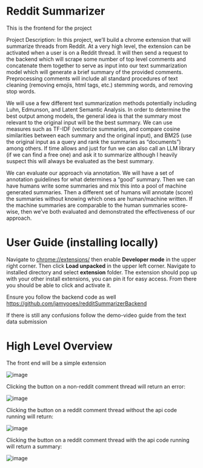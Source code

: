 # Reddit Summarizer

This is the frontend for the project

Project Description: In this project, we’ll build a chrome extension that will summarize threads from Reddit. At a very high level, the extension can be activated when a user is on a Reddit thread. It will then send a request to the backend which will scrape some number of top level comments and concatenate them together to serve as input into our text summarization model which will generate a brief summary of the provided comments. Preprocessing comments will include all standard procedures of text cleaning (removing emojis, html tags, etc.) stemming words, and removing stop words.

We will use a few different text summarization methods potentially including Luhn, Edmunson, and Latent Semantic Analysis. In order to determine the best output among models, the general idea is that the summary most relevant to the original input will be the best summary. We can use measures such as TF-IDF (vectorize summaries, and compare cosine similarities between each summary and the original input), and BM25 (use the original input as a query and rank the summaries as “documents”) among others. If time allows and just for fun we can also call an LLM library (if we can find a free one) and ask it to summarize although I heavily suspect this will always be evaluated as the best summary.

We can evaluate our approach via annotation. We will have a set of annotation guidelines for what determines a “good” summary. Then we can have humans write some summaries and mix this into a pool of machine generated summaries. Then a different set of humans will annotate (score) the summaries without knowing which ones are human/machine written. If the machine summaries are comparable to the human summaries score-wise, then we’ve both evaluated and demonstrated the effectiveness of our approach.

# User Guide (installing locally)

Navigate to [chrome://extensions/](chrome://extensions/) then enable **Developer mode** in the upper right corner. Then click **Load unpacked** in the upper left corner. 
Navigate to installed directory and select **extension** folder.
The extension should pop up with your other install extensions, you can pin it for easy access. From there you should be able to click and activate it. 

Ensure you follow the backend code as well
https://github.com/jamyooes/redditSummarizerBackend

If there is still any confusions follow the demo-video guide from the text data submission

# High Level Overview
The front end will be a simple extension

![image](https://github.com/user-attachments/assets/d1474825-473f-416c-9f8f-217948ed582d)

Clicking the button on a non-reddit comment thread will return an error:

![image](https://github.com/user-attachments/assets/71cbf33d-c9cf-4dd6-9fce-69168e6bb70f)

Clicking the button on a reddit comment thread without the api code running will return:

![image](https://github.com/user-attachments/assets/8286e25d-ae44-4e07-bd25-dbc82c228674)

Clicking the button on a reddit comment thread with the api code running will return a summary:

![image](https://github.com/user-attachments/assets/cbabff1a-8d06-4c58-bd68-88c09e27283d)

